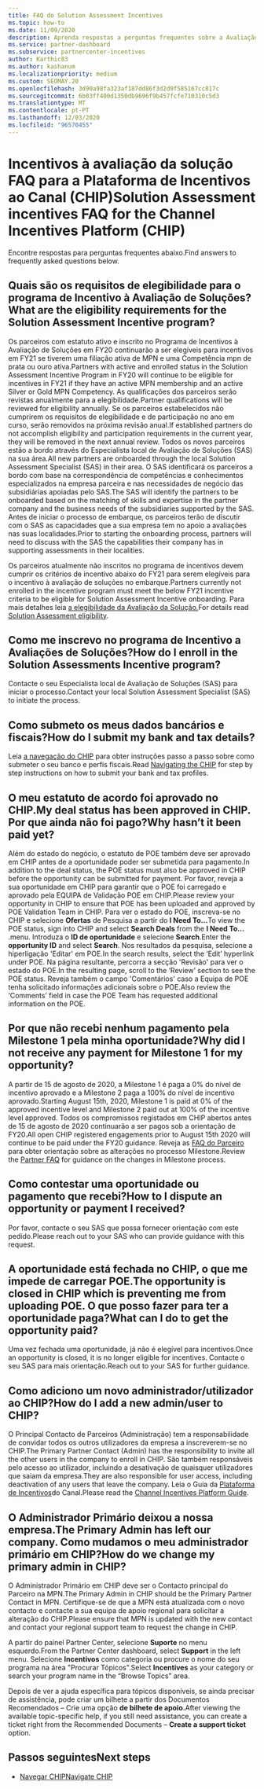 ```yaml
---
title: FAQ do Solution Assessment Incentives
ms.topic: how-to
ms.date: 11/09/2020
description: Aprenda respostas a perguntas frequentes sobre a Avaliação de Soluções na Plataforma de Incentivos do Canal (CHIP).
ms.service: partner-dashboard
ms.subservice: partnercenter-incentives
author: Karthic83
ms.author: kashanum
ms.localizationpriority: medium
ms.custom: SEOMAY.20
ms.openlocfilehash: 3d90a98fa323af187dd86f3d2d9f585167cc817c
ms.sourcegitcommit: 6b03ff400d1350db9696f9b457fcfe710310c5d3
ms.translationtype: MT
ms.contentlocale: pt-PT
ms.lasthandoff: 12/03/2020
ms.locfileid: "96570455"
---
```

# <a name="solution-assessment-incentives-faq-for-the-channel-incentives-platform-chip"></a><span data-ttu-id="e29d4-103">Incentivos à avaliação da solução FAQ para a Plataforma de Incentivos ao Canal (CHIP)</span><span class="sxs-lookup"><span data-stu-id="e29d4-103">Solution Assessment incentives FAQ for the Channel Incentives Platform (CHIP)</span></span> 

<span data-ttu-id="e29d4-104">Encontre respostas para perguntas frequentes abaixo.</span><span class="sxs-lookup"><span data-stu-id="e29d4-104">Find answers to frequently asked questions below.</span></span>

## <a name="what-are-the-eligibility-requirements-for-the-solution-assessment-incentive-program"></a><span data-ttu-id="e29d4-105">Quais são os requisitos de elegibilidade para o programa de Incentivo à Avaliação de Soluções?</span><span class="sxs-lookup"><span data-stu-id="e29d4-105">What are the eligibility requirements for the Solution Assessment Incentive program?</span></span>

<span data-ttu-id="e29d4-106">Os parceiros com estatuto ativo e inscrito no Programa de Incentivos à Avaliação de Soluções em FY20 continuarão a ser elegíveis para incentivos em FY21 se tiverem uma filiação ativa de MPN e uma Competência mpn de prata ou ouro ativa.</span><span class="sxs-lookup"><span data-stu-id="e29d4-106">Partners with active and enrolled status in the Solution Assessment Incentive Program in FY20 will continue to be eligible for incentives in FY21 if they have an active MPN membership and an active Silver or Gold MPN Competency.</span></span> <span data-ttu-id="e29d4-107">As qualificações dos parceiros serão revistas anualmente para a elegibilidade.</span><span class="sxs-lookup"><span data-stu-id="e29d4-107">Partner qualifications will be reviewed for eligibility annually.</span></span>  <span data-ttu-id="e29d4-108">Se os parceiros estabelecidos não cumprirem os requisitos de elegibilidade e de participação no ano em curso, serão removidos na próxima revisão anual.</span><span class="sxs-lookup"><span data-stu-id="e29d4-108">If established partners do not accomplish eligibility and participation requirements in the current year, they will be removed in the next annual review.</span></span>  <span data-ttu-id="e29d4-109">Todos os novos parceiros estão a bordo através do Especialista local de Avaliação de Soluções (SAS) na sua área.</span><span class="sxs-lookup"><span data-stu-id="e29d4-109">All new partners are onboarded through the local Solution Assessment Specialist (SAS) in their area.</span></span>  <span data-ttu-id="e29d4-110">O SAS identificará os parceiros a bordo com base na correspondência de competências e conhecimentos especializados na empresa parceira e nas necessidades de negócio das subsidiárias apoiadas pelo SAS.</span><span class="sxs-lookup"><span data-stu-id="e29d4-110">The SAS will identify the partners to be onboarded based on the matching of skills and expertise in the partner company and the business needs of the subsidiaries supported by the SAS.</span></span>
<span data-ttu-id="e29d4-111">Antes de iniciar o processo de embarque, os parceiros terão de discutir com o SAS as capacidades que a sua empresa tem no apoio a avaliações nas suas localidades.</span><span class="sxs-lookup"><span data-stu-id="e29d4-111">Prior to starting the onboarding process, partners will need to discuss with the SAS the capabilities their company has in supporting assessments in their localities.</span></span> 

<span data-ttu-id="e29d4-112">Os parceiros atualmente não inscritos no programa de incentivos devem cumprir os critérios de incentivo abaixo do FY21 para serem elegíveis para o incentivo à avaliação de soluções no embarque.</span><span class="sxs-lookup"><span data-stu-id="e29d4-112">Partners currently not enrolled in the incentive program must meet the below FY21 incentive criteria to be eligible for Solution Assessment Incentive onboarding.</span></span> <span data-ttu-id="e29d4-113">Para mais detalhes leia [a elegibilidade da Avaliação da Solução.](chip-solutions-assessment-eligible.md)</span><span class="sxs-lookup"><span data-stu-id="e29d4-113">For details read [Solution Assessment eligibility](chip-solutions-assessment-eligible.md).</span></span>

## <a name="how-do-i-enroll-in-the-solution-assessments-incentive-program"></a><span data-ttu-id="e29d4-114">Como me inscrevo no programa de Incentivo a Avaliações de Soluções?</span><span class="sxs-lookup"><span data-stu-id="e29d4-114">How do I enroll in the Solution Assessments Incentive program?</span></span>

<span data-ttu-id="e29d4-115">Contacte o seu Especialista local de Avaliação de Soluções (SAS) para iniciar o processo.</span><span class="sxs-lookup"><span data-stu-id="e29d4-115">Contact your local Solution Assessment Specialist (SAS) to initiate the process.</span></span>

## <a name="how-do-i-submit-my-bank-and-tax-details"></a><span data-ttu-id="e29d4-116">Como submeto os meus dados bancários e fiscais?</span><span class="sxs-lookup"><span data-stu-id="e29d4-116">How do I submit my bank and tax details?</span></span>

<span data-ttu-id="e29d4-117">Leia [a navegação do CHIP](chip-intro.md) para obter instruções passo a passo sobre como submeter o seu banco e perfis fiscais.</span><span class="sxs-lookup"><span data-stu-id="e29d4-117">Read [Navigating the CHIP](chip-intro.md) for step by step instructions on how to submit your bank and tax profiles.</span></span>

## <a name="my-deal-status-has-been-approved-in-chip-why-hasnt-it-been-paid-yet"></a><span data-ttu-id="e29d4-118">O meu estatuto de acordo foi aprovado no CHIP.</span><span class="sxs-lookup"><span data-stu-id="e29d4-118">My deal status has been approved in CHIP.</span></span> <span data-ttu-id="e29d4-119">Por que ainda não foi pago?</span><span class="sxs-lookup"><span data-stu-id="e29d4-119">Why hasn’t it been paid yet?</span></span>

<span data-ttu-id="e29d4-120">Além do estado do negócio, o estatuto de POE também deve ser aprovado em CHIP antes de a oportunidade poder ser submetida para pagamento.</span><span class="sxs-lookup"><span data-stu-id="e29d4-120">In addition to the deal status, the POE status must also be approved in CHIP before the opportunity can be submitted for payment.</span></span> <span data-ttu-id="e29d4-121">Por favor, reveja a sua oportunidade em CHIP para garantir que o POE foi carregado e aprovado pela EQUIPA de Validação POE em CHIP.</span><span class="sxs-lookup"><span data-stu-id="e29d4-121">Please review your opportunity in CHIP to ensure that POE has been uploaded and approved by POE Validation Team in CHIP.</span></span> <span data-ttu-id="e29d4-122">Para ver o estado do POE, inscreva-se no CHIP e selecione **Ofertas** de Pesquisa a partir do **I Need To...**</span><span class="sxs-lookup"><span data-stu-id="e29d4-122">To view the POE status, sign into CHIP and select **Search Deals** from the **I Need To…**</span></span> <span data-ttu-id="e29d4-123">.</span><span class="sxs-lookup"><span data-stu-id="e29d4-123">menu.</span></span> <span data-ttu-id="e29d4-124">Introduza o **ID de oportunidade** e selecione **Search**.</span><span class="sxs-lookup"><span data-stu-id="e29d4-124">Enter the **opportunity ID** and select **Search**.</span></span> <span data-ttu-id="e29d4-125">Nos resultados da pesquisa, selecione a hiperligação 'Editar' em POE.</span><span class="sxs-lookup"><span data-stu-id="e29d4-125">In the search results, select the ‘Edit’ hyperlink under POE.</span></span> <span data-ttu-id="e29d4-126">Na página resultante, percorra a secção 'Revisão' para ver o estado do POE.</span><span class="sxs-lookup"><span data-stu-id="e29d4-126">In the resulting page, scroll to the ‘Review’ section to see the POE status.</span></span> <span data-ttu-id="e29d4-127">Reveja também o campo 'Comentários' caso a Equipa de POE tenha solicitado informações adicionais sobre o POE.</span><span class="sxs-lookup"><span data-stu-id="e29d4-127">Also review the ‘Comments’ field in case the POE Team has requested additional information on the POE.</span></span>

## <a name="why-did-i-not-receive-any-payment-for-milestone-1-for-my-opportunity"></a><span data-ttu-id="e29d4-128">Por que não recebi nenhum pagamento pela Milestone 1 pela minha oportunidade?</span><span class="sxs-lookup"><span data-stu-id="e29d4-128">Why did I not receive any payment for Milestone 1 for my opportunity?</span></span>

<span data-ttu-id="e29d4-129">A partir de 15 de agosto de 2020, a Milestone 1 é paga a 0% do nível de incentivo aprovado e a Milestone 2 paga a 100% do nível de incentivo aprovado.</span><span class="sxs-lookup"><span data-stu-id="e29d4-129">Starting August 15th, 2020, Milestone 1 is paid at 0% of the approved incentive level and Milestone 2 paid out at 100% of the incentive level approved.</span></span> <span data-ttu-id="e29d4-130">Todos os compromissos registados em CHIP abertos antes de 15 de agosto de 2020 continuarão a ser pagos sob a orientação de FY20.</span><span class="sxs-lookup"><span data-stu-id="e29d4-130">All open CHIP registered engagements prior to August 15th 2020 will continue to be paid under the FY20 guidance.</span></span> <span data-ttu-id="e29d4-131">Reveja as [FAQ do Parceiro](https://assetsprod.microsoft.com/solution-assessment-incentive-program-faq.pdf) para obter orientação sobre as alterações no processo Milestone.</span><span class="sxs-lookup"><span data-stu-id="e29d4-131">Review the [Partner FAQ](https://assetsprod.microsoft.com/solution-assessment-incentive-program-faq.pdf) for guidance on the changes in Milestone process.</span></span>

## <a name="how-to-i-dispute-an-opportunity-or-payment-i-received"></a><span data-ttu-id="e29d4-132">Como contestar uma oportunidade ou pagamento que recebi?</span><span class="sxs-lookup"><span data-stu-id="e29d4-132">How to I dispute an opportunity or payment I received?</span></span>

<span data-ttu-id="e29d4-133">Por favor, contacte o seu SAS que possa fornecer orientação com este pedido.</span><span class="sxs-lookup"><span data-stu-id="e29d4-133">Please reach out to your SAS who can provide guidance with this request.</span></span>

## <a name="the-opportunity-is-closed-in-chip-which-is-preventing-me-from-uploading-poe-what-can-i-do-to-get-the-opportunity-paid"></a><span data-ttu-id="e29d4-134">A oportunidade está fechada no CHIP, o que me impede de carregar POE.</span><span class="sxs-lookup"><span data-stu-id="e29d4-134">The opportunity is closed in CHIP which is preventing me from uploading POE.</span></span> <span data-ttu-id="e29d4-135">O que posso fazer para ter a oportunidade paga?</span><span class="sxs-lookup"><span data-stu-id="e29d4-135">What can I do to get the opportunity paid?</span></span>

<span data-ttu-id="e29d4-136">Uma vez fechada uma oportunidade, já não é elegível para incentivos.</span><span class="sxs-lookup"><span data-stu-id="e29d4-136">Once an opportunity is closed, it is no longer eligible for incentives.</span></span> <span data-ttu-id="e29d4-137">Contacte o seu SAS para mais orientação.</span><span class="sxs-lookup"><span data-stu-id="e29d4-137">Reach out to your SAS for further guidance.</span></span>

## <a name="how-do-i-add-a-new-adminuser-to-chip"></a><span data-ttu-id="e29d4-138">Como adiciono um novo administrador/utilizador ao CHIP?</span><span class="sxs-lookup"><span data-stu-id="e29d4-138">How do I add a new admin/user to CHIP?</span></span>

<span data-ttu-id="e29d4-139">O Principal Contacto de Parceiros (Administração) tem a responsabilidade de convidar todos os outros utilizadores da empresa a inscreverem-se no CHIP.</span><span class="sxs-lookup"><span data-stu-id="e29d4-139">The Primary Partner Contact (Admin) has the responsibility to invite all the other users in the company to enroll in CHIP.</span></span> <span data-ttu-id="e29d4-140">São também responsáveis pelo acesso ao utilizador, incluindo a desativação de quaisquer utilizadores que saiam da empresa.</span><span class="sxs-lookup"><span data-stu-id="e29d4-140">They are also responsible for user access, including deactivation of any users that leave the company.</span></span> <span data-ttu-id="e29d4-141">Leia o Guia da [Plataforma de Incentivos](chip-intro.md)do Canal.</span><span class="sxs-lookup"><span data-stu-id="e29d4-141">Please read the [Channel Incentives Platform Guide](chip-intro.md).</span></span>

## <a name="the-primary-admin-has-left-our-company-how-do-we-change-my-primary-admin-in-chip"></a><span data-ttu-id="e29d4-142">O Administrador Primário deixou a nossa empresa.</span><span class="sxs-lookup"><span data-stu-id="e29d4-142">The Primary Admin has left our company.</span></span> <span data-ttu-id="e29d4-143">Como mudamos o meu administrador primário em CHIP?</span><span class="sxs-lookup"><span data-stu-id="e29d4-143">How do we change my primary admin in CHIP?</span></span>

<span data-ttu-id="e29d4-144">O Administrador Primário em CHIP deve ser o Contacto principal do Parceiro na MPN.</span><span class="sxs-lookup"><span data-stu-id="e29d4-144">The Primary Admin in CHIP should be the Primary Partner Contact in MPN.</span></span> <span data-ttu-id="e29d4-145">Certifique-se de que a MPN está atualizada com o novo contacto e contacte a sua equipa de apoio regional para solicitar a alteração do CHIP.</span><span class="sxs-lookup"><span data-stu-id="e29d4-145">Please ensure that MPN is updated with the new contact and contact your regional support team to request the change in CHIP.</span></span>

<span data-ttu-id="e29d4-146">A partir do painel Partner Center, selecione **Suporte** no menu esquerdo.</span><span class="sxs-lookup"><span data-stu-id="e29d4-146">From the Partner Center dashboard, select **Support** in the left menu.</span></span> <span data-ttu-id="e29d4-147">Selecione **Incentivos** como categoria ou procure o nome do seu programa na área "Procurar Tópicos".</span><span class="sxs-lookup"><span data-stu-id="e29d4-147">Select **Incentives** as your category or search your program name in the “Browse Topics” area.</span></span>

<span data-ttu-id="e29d4-148">Depois de ver a ajuda específica para tópicos disponíveis, se ainda precisar de assistência, pode criar um bilhete a partir dos Documentos Recomendados – Crie uma opção **de bilhete de apoio.**</span><span class="sxs-lookup"><span data-stu-id="e29d4-148">After viewing the available topic-specific help, if you still need assistance, you can create a ticket right from the Recommended Documents – **Create a support ticket** option.</span></span>

## <a name="next-steps"></a><span data-ttu-id="e29d4-149">Passos seguintes</span><span class="sxs-lookup"><span data-stu-id="e29d4-149">Next steps</span></span>

- [<span data-ttu-id="e29d4-150">Navegar CHIP</span><span class="sxs-lookup"><span data-stu-id="e29d4-150">Navigate CHIP</span></span>](chip-intro.md)
